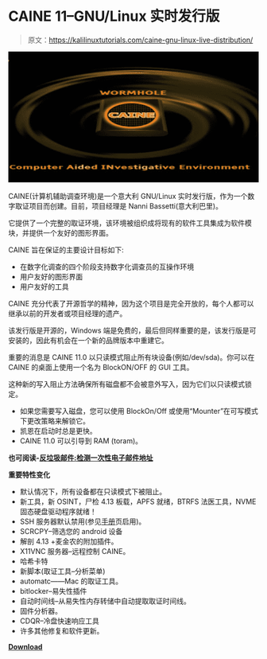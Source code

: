 # CAINE 11–GNU/Linux 实时发行版

> 原文：<https://kalilinuxtutorials.com/caine-gnu-linux-live-distribution/>

[![CAINE 11 – GNU/Linux Live Distribution](img/7f1ece10bf369e6255588baaa7303162.png "CAINE 11 – GNU/Linux Live Distribution")](https://1.bp.blogspot.com/-OcCS68iZGKw/Xe919pyilcI/AAAAAAAAD4Y/YNcHJBinLvkKa_am6JKzR6zjTOwGrRBHwCLcBGAsYHQ/s1600/caine.png)

CAINE(计算机辅助调查环境)是一个意大利 GNU/Linux 实时发行版，作为一个数字取证项目而创建。目前，项目经理是 Nanni Bassetti(意大利巴里)。

它提供了一个完整的取证环境，该环境被组织成将现有的软件工具集成为软件模块，并提供一个友好的图形界面。

CAINE 旨在保证的主要设计目标如下:

*   在数字化调查的四个阶段支持数字化调查员的互操作环境
*   用户友好的图形界面
*   用户友好的工具

CAINE 充分代表了开源哲学的精神，因为这个项目是完全开放的，每个人都可以继承以前的开发者或项目经理的遗产。

该发行版是开源的，Windows 端是免费的，最后但同样重要的是，该发行版是可安装的，因此有机会在一个新的品牌版本中重建它。

重要的消息是 CAINE 11.0 以只读模式阻止所有块设备(例如/dev/sda)。你可以在 CAINE 的桌面上使用一个名为 BlockON/OFF 的 GUI 工具。

这种新的写入阻止方法确保所有磁盘都不会被意外写入，因为它们以只读模式锁定。

*   如果您需要写入磁盘，您可以使用 BlockOn/Off 或使用“Mounter”在可写模式下更改策略来解锁它。
*   凯恩在启动时总是更快。
*   CAINE 11.0 可以引导到 RAM (toram)。

**也可阅读-[反垃圾邮件:检测一次性电子邮件地址](https://kalilinuxtutorials.com/antidisposmail-detecting-disposable-email-addresses/)**

**重要特性变化**

*   默认情况下，所有设备都在只读模式下被阻止。
*   新工具，新 OSINT，尸检 4.13 板载，APFS 就绪，BTRFS 法医工具，NVME 固态硬盘驱动程序就绪！
*   SSH 服务器默认禁用(参见[手册](https://www.caine-live.net/page8.html)页启用)。
*   SCRCPY–筛选您的 android 设备
*   解剖 4.13 +麦金农的附加插件。
*   X11VNC 服务器–远程控制 CAINE。
*   哈希卡特
*   新脚本(取证工具–分析菜单)
*   automatc——Mac 的取证工具。
*   bitlocker–易失性插件
*   自动时间线–从易失性内存转储中自动提取取证时间线。
*   固件分析器。
*   CDQR–冷盘快速响应工具
*   许多其他修复和软件更新。

[**Download**](https://www.caine-live.net/page5/page5.html)